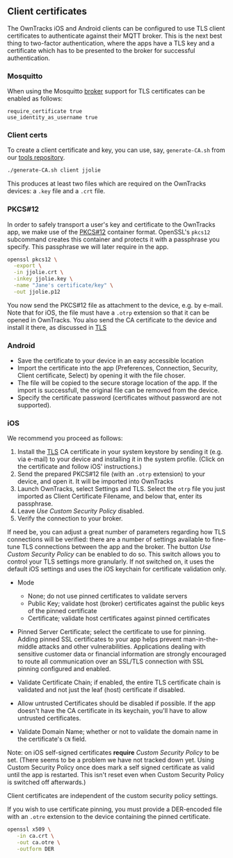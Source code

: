 ## Client certificates

The OwnTracks iOS and Android clients can be configured to use TLS client
certificates to authenticate against their MQTT broker. This is the next best
thing to two-factor authentication, where the apps have a TLS key and a
certificate which has to be presented to the broker for successful
authentication.

### Mosquitto

When using the Mosquitto [broker](../guide/broker.md) support for TLS
certificates can be enabled as follows:

```
require_certificate true
use_identity_as_username true
```

### Client certs

To create a client certificate and key, you can use, say, `generate-CA.sh` from
our [tools repository](https://github.com/owntracks/tools/tree/master/TLS).

```bash
./generate-CA.sh client jjolie
```

This produces at least two files which are required on the OwnTracks devices: a `.key` file and a `.crt` file.


### PKCS#12

In order to safely transport a user's key and certificate to the OwnTracks app,
we make use of the [PKCS#12](https://en.wikipedia.org/wiki/PKCS_12) container
format. OpenSSL's `pkcs12` subcommand creates this container and protects it
with a passphrase you specify. This passphrase we will later require in the app.

```bash
openssl pkcs12 \
  -export \
  -in jjolie.crt \
  -inkey jjolie.key \
  -name "Jane's certificate/key" \
  -out jjolie.p12
```

You now send the PKCS#12 file as attachment to the device, e.g. by e-mail. Note that for iOS, the file must have a `.otrp` extension so that it can be opened in OwnTracks.
You also send the CA certificate to the device and install it there, as discussed in [TLS](../features/tld.md)

### Android

* Save the certificate to your device in an easy accessible location 
* Import the certificate into the app (Preferences, Connection, Security, Client certificate, Select) by opening it with the file choser. 
* The file will be copied to the secure storage location of the app. If the import is successfull, the original file can be removed from the device. 
* Specify the certificate password (certificates without password are not supported). 


### iOS

We recommend you proceed as follows:

1. Install the [TLS](tls.md) CA certificate in your system keystore by sending it (e.g. via e-mail) to your device and installing it in the system profile. (Click on the certificate and follow iOS' instructions.)
2. Send the prepared PKCS#12 file (with an `.otrp` extension) to your device, and open it. It will be imported into OwnTracks
3. Launch OwnTracks, select Settings and TLS. Select the `otrp` file you just imported as Client Certificate Filename, and below that, enter its passphrase.
4. Leave _Use Custom Security Policy_ disabled.
5. Verify the connection to your broker.

If need be, you can adjust a great number of parameters regarding how TLS connections will be verified: there are a number of settings available to fine-tune TLS connections between the app and the broker. The button _Use Custom Security Policy_ can be enabled to do so. This switch allows you to control your TLS settings more granularly. If not switched on, it uses the default iOS settings and uses the iOS keychain for certificate validation only.

* Mode
    - None; do not use pinned certificates to validate servers
    - Public Key; validate host (broker) certificates against the public keys of the pinned certificate
    - Certificate; validate host certificates against pinned certificates
* Pinned Server Certificate; select the certificate to use for pinning. Adding pinned SSL certificates to your app helps prevent man-in-the-middle attacks and other vulnerabilities. Applications dealing with sensitive customer data or financial information are strongly encouraged to route all communication over an SSL/TLS connection with SSL pinning configured and enabled.

* Validate Certificate Chain; if enabled, the entire TLS certificate chain is validated and not just the leaf (host) certificate if disabled.
* Allow untrusted Certificates should be disabled if possible. If the app doesn't have the CA certificate in its keychain, you'll have to allow untrusted certificates.
* Validate Domain Name; whether or not to validate the domain name in the certificate's `CN` field.

Note: on iOS self-signed certificates **require** _Custom Security Policy_ to be set. (There seems to be a problem we have not tracked down yet. Using Custom Security Policy once does mark a self signed certificate as valid until the app is restarted. This isn't reset even when Custom Security Policy is switched off afterwards.)

Client certificates are independent of the custom security policy settings.

If you wish to use certificate pinning, you must provide a DER-encoded file with an `.otre` extension to the device containing the pinned certificate.

```bash
openssl x509 \
   -in ca.crt \
   -out ca.otre \
   -outform DER
```

